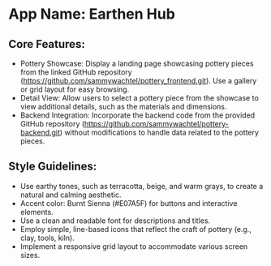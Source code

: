 # **App Name**: Earthen Hub

## Core Features:

- Pottery Showcase: Display a landing page showcasing pottery pieces from the linked GitHub repository (https://github.com/sammywachtel/pottery_frontend.git). Use a gallery or grid layout for easy browsing.
- Detail View: Allow users to select a pottery piece from the showcase to view additional details, such as the materials and dimensions.
- Backend Integration: Incorporate the backend code from the provided GitHub repository (https://github.com/sammywachtel/pottery-backend.git) without modifications to handle data related to the pottery pieces.

## Style Guidelines:

- Use earthy tones, such as terracotta, beige, and warm grays, to create a natural and calming aesthetic.
- Accent color: Burnt Sienna (#E07A5F) for buttons and interactive elements.
- Use a clean and readable font for descriptions and titles.
- Employ simple, line-based icons that reflect the craft of pottery (e.g., clay, tools, kiln).
- Implement a responsive grid layout to accommodate various screen sizes.